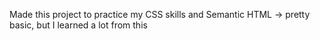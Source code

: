 Made this project to practice my CSS skills and Semantic HTML -> pretty basic, but I learned a lot from this
